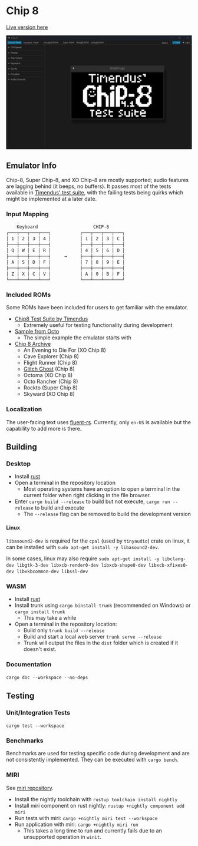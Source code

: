 # Chip 8

[Live version here](https://iliags.github.io/chip8/)

![Screenshot](./art/screenshots/screenshot_v0.1.15.png)

## Emulator Info

Chip-8, Super Chip-8, and XO Chip-8 are mostly supported; audio features are lagging behind (it beeps, no buffers). It passes most of the tests available in [Timendus' test suite](https://github.com/Timendus/chip8-test-suite), with the failing tests being quirks which might be implemented at a later date.

### Input Mapping

``` None
    Keyboard                     CHIP-8
┌───┬───┬───┬───┐           ┌───┬───┬───┬───┐
│ 1 │ 2 │ 3 │ 4 │           │ 1 │ 2 │ 3 │ C │
├───┼───┼───┼───┤           ├───┼───┼───┼───┤
│ Q │ W │ E │ R │           │ 4 │ 5 │ 6 │ D │
├───┼───┼───┼───┤     →     ├───┼───┼───┼───┤
│ A │ S │ D │ F │           │ 7 │ 8 │ 9 │ E │
├───┼───┼───┼───┤           ├───┼───┼───┼───┤
│ Z │ X │ C │ V │           │ A │ 0 │ B │ F │
└───┴───┴───┴───┘           └───┴───┴───┴───┘
```

### Included ROMs

Some ROMs have been included for users to get familiar with the emulator.

- [Chip8 Test Suite by Timendus](https://github.com/Timendus/chip8-test-suite)
  - Extremely useful for testing functionality during development
- [Sample from Octo](https://github.com/JohnEarnest/Octo)
  - The simple example the emulator starts with
- [Chip 8 Archive](https://johnearnest.github.io/chip8Archive/)
  - An Evening to Die For (XO Chip 8)
  - Cave Explorer (Chip 8)
  - Flight Runner (Chip 8)
  - [Glitch Ghost](https://github.com/jackiekircher/glitch-ghost) (Chip 8)
  - Octoma (XO Chip 8)
  - Octo Rancher (Chip 8)
  - Rockto (Super Chip 8)
  - Skyward (XO Chip 8)

### Localization

The user-facing text uses [fluent-rs](https://github.com/projectfluent/fluent-rs). Currently, only `en-US` is available but the capability to add more is there.

## Building

### Desktop

- Install [rust](https://www.rust-lang.org/tools/install)
- Open a terminal in the repository location
  - Most operating systems have an option to open a terminal in the current folder when right clicking in the file browser.
- Enter ```cargo build --release``` to build but not execute, ```cargo run --release``` to build and execute
  - The ```--release``` flag can be removed to build the development version

#### Linux

`libasound2-dev` is required for the `cpal` (used by `tinyaudio`) crate on linux, it can be installed with `sudo apt-get install -y libasound2-dev`.

In some cases, linux may also require `sudo apt-get install -y libclang-dev libgtk-3-dev libxcb-render0-dev libxcb-shape0-dev libxcb-xfixes0-dev libxkbcommon-dev libssl-dev`

### WASM

- Install [rust](https://www.rust-lang.org/tools/install)
- Install trunk using ```cargo binstall trunk``` (recommended on Windows) or ```cargo install trunk```
  - This may take a while
- Open a terminal in the repository location:
  - Build only ```trunk build --release```
  - Build and start a local web server ```trunk serve --release```
  - Trunk will output the files in the `dist` folder which is created if it doesn't exist.

### Documentation

```cargo doc --workspace --no-deps```

## Testing

### Unit/Integration Tests

```cargo test --workspace```

### Benchmarks

Benchmarks are used for testing specific code during development and are not consistently implemented. They can be executed with ```cargo bench```.

### MIRI

See [miri repository](https://github.com/rust-lang/miri).

- Install the nightly toolchain with ```rustup toolchain install nightly```
- Install miri component on rust nightly: ```rustup +nightly component add miri```
- Run tests with miri: ```cargo +nightly miri test --workspace```
- Run application with miri: ```cargo +nightly miri run```
  - This takes a long time to run and currently fails due to an unsupported operation in `winit`.
